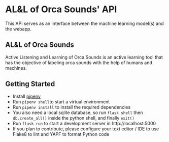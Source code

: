 # AL&L of Orca Sounds' API

This API serves as an interface between the machine learning model(s) and the webapp.

## AL&L of Orca Sounds

Active Listening and Learning of Orca Sounds is an active learning tool that has the objective of labeling orca sounds with the help of humans and machines.

## Getting Started

- Install [pipenv](https://pypi.org/project/pipenv/)
- Run `pipenv shell`to start a virtual environment
- Run `pipenv install` to install the required dependencies
- You also need a local sqlite database, so run `flask shell` then `db.create_all()` inside the python shell, and finally `exit()`
- Run `flask run` to start a development server in http://localhost:5000
- If you plan to contribute, please configure your text editor / IDE to use Flake8 to lint and YAPF to format Python code
